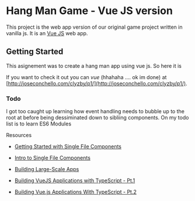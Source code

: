   # Hang Man Game - Vue JS version


  This project is the web app version of our original game project written in vanilla js.
  It is an [Vue JS](https://vuejs.org/) web app.

  
  ## Getting Started

  This asignement was to create a hang man app using vue js. So here it is

  If you want to check it out you can *vue* (hhahaha .... ok im done) at 
  [http://joseconchello.com/clyzby/p1/](http://joseconchello.com/clyzby/p1/). 


  ### Todo

  I got too caught up learning how event handling needs to bubble up to the root at before being dessiminated down to sibliing components.  On my todo list is to learn ES6 Modules

   Resources 
* [Getting Started with Single File Components](https://travishorn.com/getting-started-with-vue-single-file-components-f29765a771a3)

* [Intro to Single File Components](https://dev.to/sambenskin/an-introduction-to-single-file-components-in-vuejs-10el)

* [Building Large-Scale Apps](https://v1.vuejs.org/guide/application.html)

* [Building VueJS Applications with TypeScript - Pt.1](https://dev.to/georgehanson/building-vuejs-applications-with-typescript-1j2n)

* [Building Vue.js Applications With TypeScript - Pt.2](https://dev.to/georgehanson/building-vue-js-applications-with-typescript-part-two-2808)


